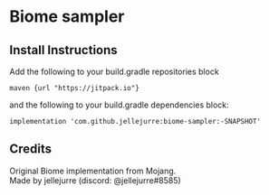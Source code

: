 # Biome sampler
## Install Instructions

Add the following to your build.gradle repositories block
```
maven {url "https://jitpack.io"}
```

and the following to your build.gradle dependencies block:
```
implementation 'com.github.jellejurre:biome-sampler:-SNAPSHOT'
```

## Credits
Original Biome implementation from Mojang.  
Made by jellejurre (discord: @jellejurre#8585)